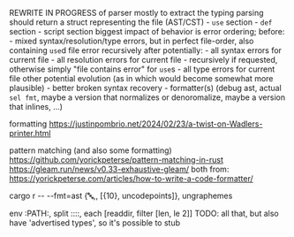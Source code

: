 REWRITE IN PROGRESS of parser
    mostly to extract the typing
    parsing should return a struct representing the file (AST/CST)
        - `use` section
        - `def` section
        - script section
biggest impact of behavior is error ordering;
    before:
        - mixed syntax/resolution/type errors, but in perfect file-order, also containing `use`d file error recursively
    after potentially:
        - all syntax errors for current file
        - all resolution errors for current file
        - recursively if requested, otherwise simply "file contains error" for `use`s
        - all type errors for current file
other potential evolution (as in which would become somewhat more plausible)
    - better broken syntax recovery
    - formatter(s) (debug ast, actual `sel fmt`, maybe a version that normalizes or denoromalize, maybe a version that inlines, ...)




formatting
https://justinpombrio.net/2024/02/23/a-twist-on-Wadlers-printer.html

pattern matching (and also some formatting)
https://github.com/yorickpeterse/pattern-matching-in-rust
https://gleam.run/news/v0.33-exhaustive-gleam/
both from:
https://yorickpeterse.com/articles/how-to-write-a-code-formatter/

cargo r -- --fmt=ast {:abc:,, [{10}, uncodepoints]}, ungraphemes

env :PATH:, split ::::, each [readdir, filter [len, le 2]]
TODO: all that, but also have 'advertised types', so it's possible to stub

